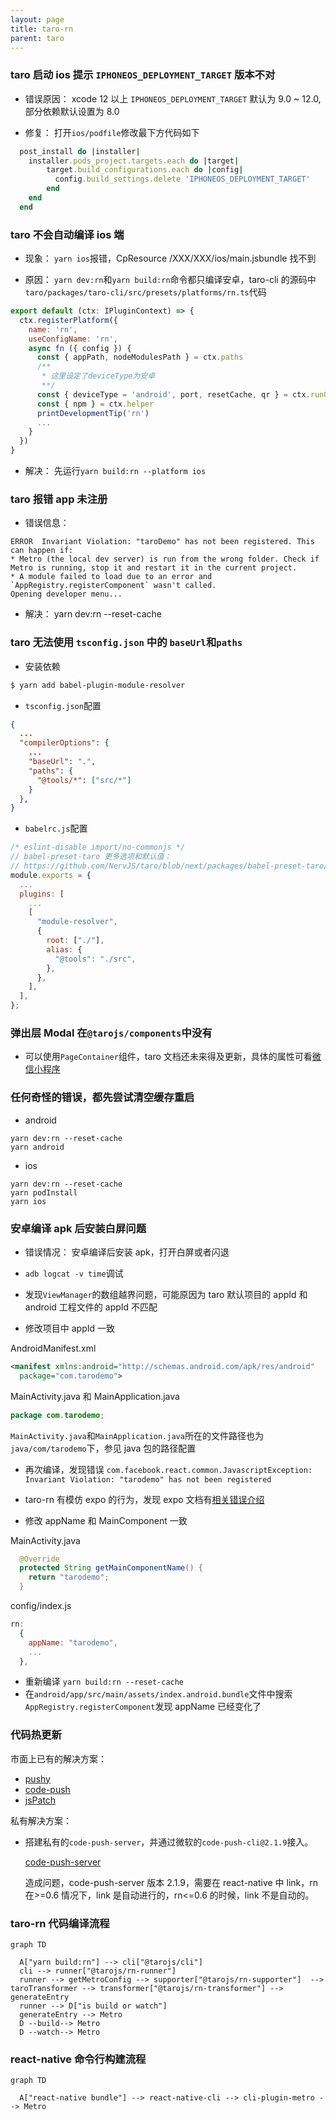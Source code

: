 ```yaml
---
layout: page
title: taro-rn
parent: taro
---
```


### taro 启动 ios 提示 `IPHONEOS_DEPLOYMENT_TARGET` 版本不对

- 错误原因： xcode 12 以上 `IPHONEOS_DEPLOYMENT_TARGET` 默认为 9.0 ~ 12.0, 部分依赖默认设置为 8.0

- 修复： 打开`ios/podfile`修改最下方代码如下

```ruby
  post_install do |installer|
    installer.pods_project.targets.each do |target|
        target.build_configurations.each do |config|
          config.build_settings.delete 'IPHONEOS_DEPLOYMENT_TARGET'
        end
    end
  end
```

### taro 不会自动编译 ios 端

- 现象： `yarn ios`报错，CpResource /XXX/XXX/ios/main.jsbundle 找不到

- 原因： `yarn dev:rn`和`yarn build:rn`命令都只编译安卓，taro-cli 的源码中`taro/packages/taro-cli/src/presets/platforms/rn.ts`代码

```javascript
export default (ctx: IPluginContext) => {
  ctx.registerPlatform({
    name: 'rn',
    useConfigName: 'rn',
    async fn ({ config }) {
      const { appPath, nodeModulesPath } = ctx.paths
      /**
       * 这里设定了deviceType为安卓
       **/
      const { deviceType = 'android', port, resetCache, qr } = ctx.runOpts.options
      const { npm } = ctx.helper
      printDevelopmentTip('rn')
      ...
    }
  })
}
```

- 解决： 先运行`yarn build:rn --platform ios`

### taro 报错 app 未注册

- 错误信息：

```
ERROR  Invariant Violation: "taroDemo" has not been registered. This can happen if:
* Metro (the local dev server) is run from the wrong folder. Check if Metro is running, stop it and restart it in the current project.
* A module failed to load due to an error and `AppRegistry.registerComponent` wasn't called.
Opening developer menu...
```

- 解决： yarn dev:rn --reset-cache

### taro 无法使用 `tsconfig.json` 中的 `baseUrl`和`paths`

- 安装依赖

```bash
$ yarn add babel-plugin-module-resolver
```

- `tsconfig.json`配置

```json
{
  ...
  "compilerOptions": {
    ...
    "baseUrl": ".",
    "paths": {
      "@tools/*": ["src/*"]
    }
  },
}

```

- `babelrc.js`配置

```javascript
/* eslint-disable import/no-commonjs */
// babel-preset-taro 更多选项和默认值：
// https://github.com/NervJS/taro/blob/next/packages/babel-preset-taro/README.md
module.exports = {
  ...
  plugins: [
    ...
    [
      "module-resolver",
      {
        root: ["./"],
        alias: {
          "@tools": "./src",
        },
      },
    ],
  ],
};
```

### 弹出层 Modal 在`@tarojs/components`中没有

- 可以使用`PageContainer`组件，taro 文档还未来得及更新，具体的属性可看[微信小程序](https://developers.weixin.qq.com/miniprogram/dev/component/page-container.html)

### 任何奇怪的错误，都先尝试清空缓存重启

- android

```
yarn dev:rn --reset-cache
yarn android
```

- ios

```
yarn dev:rn --reset-cache
yarn podInstall
yarn ios
```

### 安卓编译 apk 后安装白屏问题

- 错误情况： 安卓编译后安装 apk，打开白屏或者闪退

- `adb logcat -v time`调试

- 发现`ViewManager`的数组越界问题，可能原因为 taro 默认项目的 appId 和 android 工程文件的 appId 不匹配

- 修改项目中 appId 一致

AndroidManifest.xml

```xml
<manifest xmlns:android="http://schemas.android.com/apk/res/android"
  package="com.tarodemo">

```

MainActivity.java 和 MainApplication.java

```java
package com.tarodemo;
```

`MainActivity.java`和`MainApplication.java`所在的文件路径也为`java/com/tarodemo`下，参见 java 包的路径配置

- 再次编译，发现错误 `com.facebook.react.common.JavascriptException: Invariant Violation: "tarodemo" has not been registered`

- taro-rn 有模仿 expo 的行为，发现 expo 文档有[相关错误介绍](https://docs.expo.dev/troubleshooting/application-has-not-been-registered/)

- 修改 appName 和 MainComponent 一致

MainActivity.java

```java
  @Override
  protected String getMainComponentName() {
    return "tarodemo";
  }
```

config/index.js

```javascript
rn:
  {
    appName: "tarodemo",
    ...
  },
```

- 重新编译 `yarn build:rn --reset-cache`
- 在`android/app/src/main/assets/index.android.bundle`文件中搜索`AppRegistry.registerComponent`发现 appName 已经变化了

### 代码热更新

市面上已有的解决方案：

- [pushy](https://pushy.reactnative.cn/)
- [code-push](https://microsoft.github.io/code-push/)
- [jsPatch](https://github.com/bang590/JSPatch)

私有解决方案：

- 搭建私有的`code-push-server`，并通过微软的`code-push-cli@2.1.9`接入。

  [code-push-server](https://github.com/lisong/code-push-server)

  造成问题，code-push-server 版本 2.1.9，需要在 react-native 中 link，rn 在>=0.6 情况下，link 是自动进行的，rn<=0.6 的时候，link 不是自动的。

### taro-rn 代码编译流程

```mermaid
graph TD

  A["yarn build:rn"] --> cli["@tarojs/cli"]
  cli --> runner["@tarojs/rn-runner"]
  runner --> getMetroConfig --> supporter["@tarojs/rn-supporter"]  --> taroTransformer --> transformer["@tarojs/rn-transformer"] --> generateEntry
  runner --> D["is build or watch"]
  generateEntry --> Metro
  D --build--> Metro
  D --watch--> Metro
```

### react-native 命令行构建流程

```mermaid
graph TD

  A["react-native bundle"] --> react-native-cli --> cli-plugin-metro --> Metro
```
